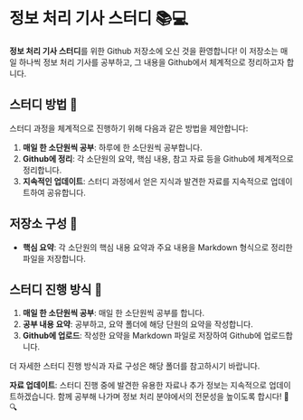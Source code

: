 # 정보 처리 기사 스터디 📚💻

**정보 처리 기사 스터디**를 위한 Github 저장소에 오신 것을 환영합니다! 이 저장소는 매일 하나씩 정보 처리 기사를 공부하고, 그 내용을 Github에서 체계적으로 정리하고자 합니다.

## 스터디 방법 📅

스터디 과정을 체계적으로 진행하기 위해 다음과 같은 방법을 제안합니다:

1. **매일 한 소단원씩 공부**: 하루에 한 소단원씩 공부합니다.
2. **Github에 정리**: 각 소단원의 요약, 핵심 내용, 참고 자료 등을 Github에 체계적으로 정리합니다.
3. **지속적인 업데이트**: 스터디 과정에서 얻은 지식과 발견한 자료를 지속적으로 업데이트하여 공유합니다.

## 저장소 구성 📂

- **핵심 요약**: 각 소단원의 핵심 내용 요약과 주요 내용을 Markdown 형식으로 정리한 파일을 저장합니다.

## 스터디 진행 방식 📝

1. **매일 한 소단원씩 공부**: 매일 한 소단원씩 공부를 합니다.
2. **공부 내용 요약**:  공부하고,  요약 폴더에 해당 단원의 요약을 작성합니다.
3. **Github에 업로드**: 작성한 요약을 Markdown 파일로 저장하여 Github에 업로드합니다.

더 자세한 스터디 진행 방식과 자료 구성은 해당 폴더를 참고하시기 바랍니다.

**자료 업데이트**: 스터디 진행 중에 발견한 유용한 자료나 추가 정보는 지속적으로 업데이트하겠습니다. 함께 공부해 나가며 정보 처리 분야에서의 전문성을 높이도록 합시다! 💪🔍

